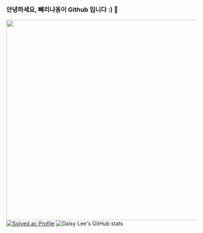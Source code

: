 ### 안녕하세요, 빼리냐옹이 Github 입니다 :) 👋

<a href = "https://api.gitofolio.com/portfolio/2332/2336"><img src = "https://api.gitofolio.com/portfoliocard/svg/2336?color=egg" style="width:529.5px; height:auto; "/></a>
[![Solved.ac Profile](http://mazassumnida.wtf/api/v2/generate_badge?boj=leejy1373)](https://solved.ac/leejy1373/)
![Daisy Lee's GitHub stats](https://github-readme-stats.vercel.app/api?username=BBARRY-Lee&show_icons=true&theme=radical)



